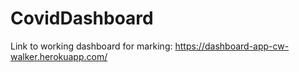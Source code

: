 # CovidDashboard

Link to working dashboard for marking: https://dashboard-app-cw-walker.herokuapp.com/
